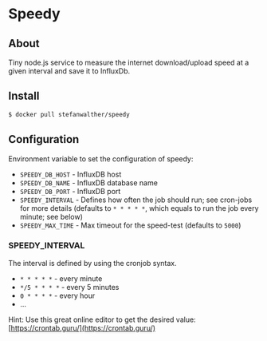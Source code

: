 # Speedy

## About

Tiny node.js service to measure the internet download/upload speed at a given interval and save it to InfluxDb.

## Install

```sh
$ docker pull stefanwalther/speedy
```

## Configuration

Environment variable to set the configuration of speedy:

- `SPEEDY_DB_HOST` - InfluxDB host
- `SPEEDY_DB_NAME` - InfluxDB database name
- `SPEEDY_DB_PORT` - InfluxDB port
- `SPEEDY_INTERVAL` - Defines how often the job should run; see cron-jobs for more details (defaults to `* * * * *`, which equals to run the job every minute; see below)
- `SPEEDY_MAX_TIME` - Max timeout for the speed-test (defaults to `5000`)

### SPEEDY_INTERVAL

The interval is defined by using the cronjob syntax.

- `* * * * *` - every minute
- `*/5 * * * *` - every 5 minutes
- `0 * * * *` - every hour
- ...


Hint: Use this great online editor to get the desired value: [https://crontab.guru/](https://crontab.guru/)